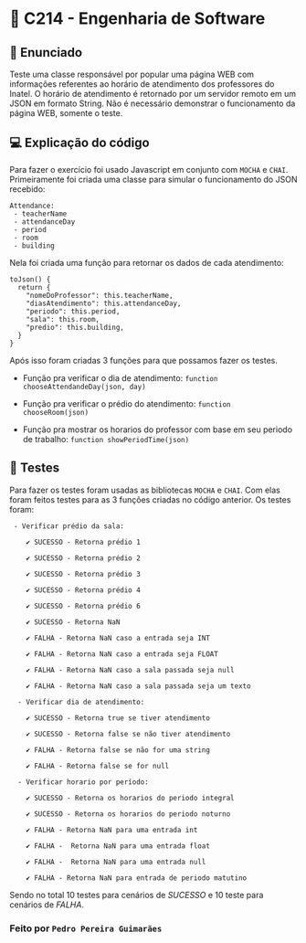 # 🚀 C214 - Engenharia de Software 
## 📒 Enunciado
Teste uma classe responsável por popular uma página WEB com informações referentes ao horário de atendimento dos professores do Inatel. O horário de atendimento é retornado por um servidor remoto em um JSON em formato String. Não é necessário demonstrar o funcionamento da página WEB, somente o teste.

## 💻 Explicação do código
Para fazer o exercício foi usado Javascript em conjunto com ```MOCHA``` e ```CHAI```.
Primeiramente foi criada uma classe para simular o funcionamento do JSON recebido:
```
Attendance:
 - teacherName
 - attendanceDay
 - period
 - room
 - building
```
Nela foi criada uma função para retornar os dados de cada atendimento:

```
toJson() {
  return {
    "nomeDoProfessor": this.teacherName,
    "diasAtendimento": this.attendanceDay,
    "periodo": this.period,
    "sala": this.room,
    "predio": this.building,
  }
}
```
Após isso foram criadas 3 funções para que possamos fazer os testes.

 - Função pra verificar o dia de atendimento:
```function chooseAttendandeDay(json, day)```

 - Função pra verificar o prédio do atendimento:
```function chooseRoom(json)```

 - Função pra mostrar os horarios do professor com base em seu periodo de trabalho:
```function showPeriodTime(json)```

## 🧪 Testes
Para fazer os testes foram usadas as bibliotecas ```MOCHA``` e ```CHAI```. Com elas foram feitos testes para as 3 funções criadas no código anterior.
Os testes foram:
```
 - Verificar prédio da sala:
   
    ✔ SUCESSO - Retorna prédio 1
   
    ✔ SUCESSO - Retorna prédio 2
   
    ✔ SUCESSO - Retorna prédio 3
   
    ✔ SUCESSO - Retorna prédio 4
   
    ✔ SUCESSO - Retorna prédio 6
   
    ✔ SUCESSO - Retorna NaN
   
    ✔ FALHA - Retorna NaN caso a entrada seja INT
   
    ✔ FALHA - Retorna NaN caso a entrada seja FLOAT
   
    ✔ FALHA - Retorna NaN caso a sala passada seja null
   
    ✔ FALHA - Retorna NaN caso a sala passada seja um texto
```
```
  - Verificar dia de atendimento:
    
    ✔ SUCESSO - Retorna true se tiver atendimento
    
    ✔ SUCESSO - Retorna false se não tiver atendimento
    
    ✔ FALHA - Retorna false se não for uma string
    
    ✔ FALHA - Retorna false se for null
```
```    
  - Verificar horario por período:
    
    ✔ SUCESSO - Retorna os horarios do periodo integral
    
    ✔ SUCESSO - Retorna os horarios do periodo noturno
    
    ✔ FALHA - Retorna NaN para uma entrada int
    
    ✔ FALHA -  Retorna NaN para uma entrada float
    
    ✔ FALHA -  Retorna NaN para uma entrada null
    
    ✔ FALHA - Retorna NaN para entrada de periodo matutino
```

Sendo no total 10 testes para cenários de *SUCESSO* e 10 teste para cenários de *FALHA*.
### Feito por ```Pedro Pereira Guimarães```
